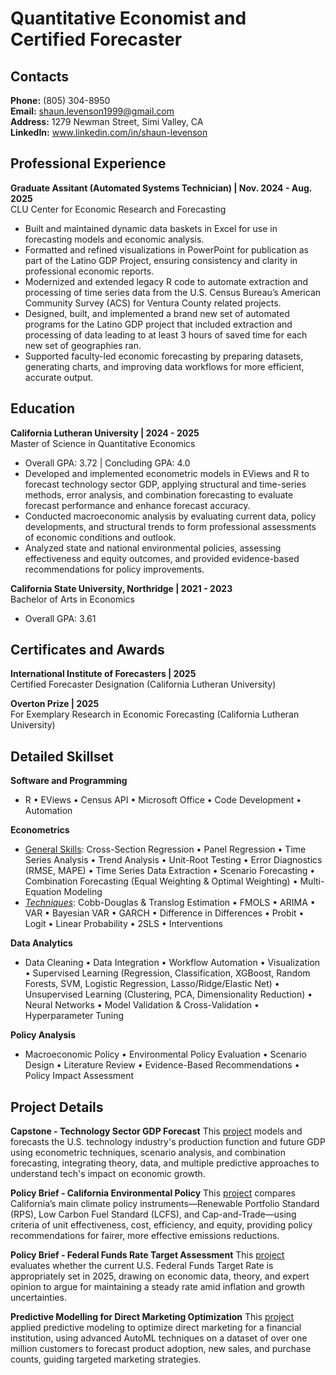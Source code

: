 # Quantitative Economist and Certified Forecaster

## Contacts
**Phone:** (805) 304-8950 <br>
**Email:** shaun.levenson1999@gmail.com <br>
**Address:** 1279 Newman Street, Simi Valley, CA <br>
**LinkedIn:** www.linkedin.com/in/shaun-levenson

## Professional Experience
**Graduate Assitant (Automated Systems Technician) \| Nov. 2024 - Aug. 2025**<br>
CLU Center for Economic Research and Forecasting
- Built and maintained dynamic data baskets in Excel for use in forecasting models and economic analysis.
- Formatted and refined visualizations in PowerPoint for publication as part of the Latino GDP Project, ensuring consistency and clarity in professional economic reports.
- Modernized and extended legacy R code to automate extraction and processing of time series data from the U.S. Census Bureau’s American Community Survey (ACS) for Ventura County related projects.
- Designed, built, and implemented a brand new set of automated programs for the Latino GDP project that included extraction and processing of data leading to at least 3 hours of saved time for each new set of geographies ran.
- Supported faculty-led economic forecasting by preparing datasets, generating charts, and improving data workflows for more efficient, accurate output.

## Education
**California Lutheran University \| 2024 - 2025**<br>
Master of Science in Quantitative Economics
- Overall GPA: 3.72  | Concluding GPA: 4.0
- Developed and implemented econometric models in EViews and R to forecast technology sector GDP, applying structural and time-series methods, error analysis, and combination forecasting to evaluate forecast performance and enhance forecast accuracy.
- Conducted macroeconomic analysis by evaluating current data, policy developments, and structural trends to form professional assessments of economic conditions and outlook.
- Analyzed state and national environmental policies, assessing effectiveness and equity outcomes, and provided evidence-based recommendations for policy improvements.

**California State University, Northridge \| 2021 - 2023**<br>
Bachelor of Arts in Economics
- Overall GPA: 3.61

## Certificates and Awards
**International Institute of Forecasters \| 2025**<br>
Certified Forecaster Designation (California Lutheran University)

**Overton Prize \| 2025**<br>
For Exemplary Research in Economic Forecasting (California Lutheran University)

## Detailed Skillset
**Software and Programming**
- R • EViews • Census API • Microsoft Office • Code Development •  Automation

**Econometrics**
- <u>General Skills</u>:  Cross-Section Regression • Panel Regression • Time Series Analysis • Trend Analysis • Unit-Root Testing • Error Diagnostics (RMSE, MAPE) • Time Series Data Extraction • Scenario Forecasting • Combination Forecasting (Equal Weighting & Optimal Weighting) • Multi-Equation Modeling
- <u>*Techniques*</u>: Cobb-Douglas & Translog Estimation • FMOLS • ARIMA • VAR • Bayesian VAR • GARCH • Difference in Differences • Probit • Logit • Linear Probability • 2SLS • Interventions

**Data Analytics**
- Data Cleaning • Data Integration • Workflow Automation • Visualization • Supervised Learning (Regression, Classification, XGBoost, Random Forests, SVM, Logistic Regression, Lasso/Ridge/Elastic Net) • Unsupervised Learning (Clustering, PCA, Dimensionality Reduction) • Neural Networks • Model Validation & Cross-Validation • Hyperparameter Tuning

**Policy Analysis**
- Macroeconomic Policy • Environmental Policy Evaluation • Scenario Design • Literature Review • Evidence-Based Recommendations • Policy Impact Assessment

## Project Details
**Capstone - Technology Sector GDP Forecast**
This [project](shaunlevenson.github.io/shaunlevenson.github.io/projects/Capstone) models and forecasts the U.S. technology industry's production function and future GDP using econometric techniques, scenario analysis, and combination forecasting, integrating theory, data, and multiple predictive approaches to understand tech's impact on economic growth.

**Policy Brief - California Environmental Policy**
This [project](projects/Environmental/) compares California’s main climate policy instruments—Renewable Portfolio Standard (RPS), Low Carbon Fuel Standard (LCFS), and Cap-and-Trade—using criteria of unit effectiveness, cost, efficiency, and equity, providing policy recommendations for fairer, more effective emissions reductions.

**Policy Brief - Federal Funds Rate Target Assessment**
This [project](projects/Macro-2/) evaluates whether the current U.S. Federal Funds Target Rate is appropriately set in 2025, drawing on economic data, theory, and expert opinion to argue for maintaining a steady rate amid inflation and growth uncertainties.

**Predictive Modelling for Direct Marketing Optimization**
This [project](shaunlevenson.github.io/projects/Analytics/) applied predictive modeling to optimize direct marketing for a financial institution, using advanced AutoML techniques on a dataset of over one million customers to forecast product adoption, new sales, and purchase counts, guiding targeted marketing strategies.

